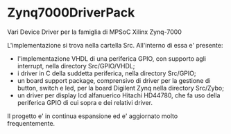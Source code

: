 # Zynq7000DriverPack
Vari Device Driver per la famiglia di MPSoC Xilinx Zynq-7000

L'implementazione si trova nella cartella Src. All'interno di essa e' presente:
- l'implementazione VHDL di una periferica GPIO, con supporto agli interrupt, nella directory Src/GPIO/VHDL;
- i driver in C della suddetta periferica, nella directory Src/GPIO;
- un board support package, comprensivo di driver per la gestione di button, switch e led, per la board Digilent Zynq nella directory Src/Zybo;
- un driver per display lcd alfanuerico Hitachi HD44780, che fa uso della periferica GPIO di cui sopra e dei relativi driver.

Il progetto e' in continua espansione ed e' aggiornato molto frequentemente.
